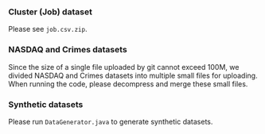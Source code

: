

### Cluster (Job) dataset

Please see `job.csv.zip`.

### NASDAQ and Crimes datasets
Since the size of a single file uploaded by git cannot exceed 100M, we divided NASDAQ and Crimes datasets into multiple small files for uploading. When running the code, please decompress and merge these small files.

### Synthetic datasets

Please run `DataGenerator.java` to generate synthetic datasets.